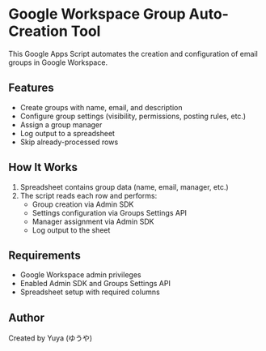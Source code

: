 # Google Workspace Group Auto-Creation Tool

This Google Apps Script automates the creation and configuration of email groups in Google Workspace.

## Features
- Create groups with name, email, and description
- Configure group settings (visibility, permissions, posting rules, etc.)
- Assign a group manager
- Log output to a spreadsheet
- Skip already-processed rows

## How It Works
1. Spreadsheet contains group data (name, email, manager, etc.)
2. The script reads each row and performs:
   - Group creation via Admin SDK
   - Settings configuration via Groups Settings API
   - Manager assignment via Admin SDK
   - Log output to the sheet

## Requirements
- Google Workspace admin privileges
- Enabled Admin SDK and Groups Settings API
- Spreadsheet setup with required columns

## Author
Created by Yuya (ゆうや)
